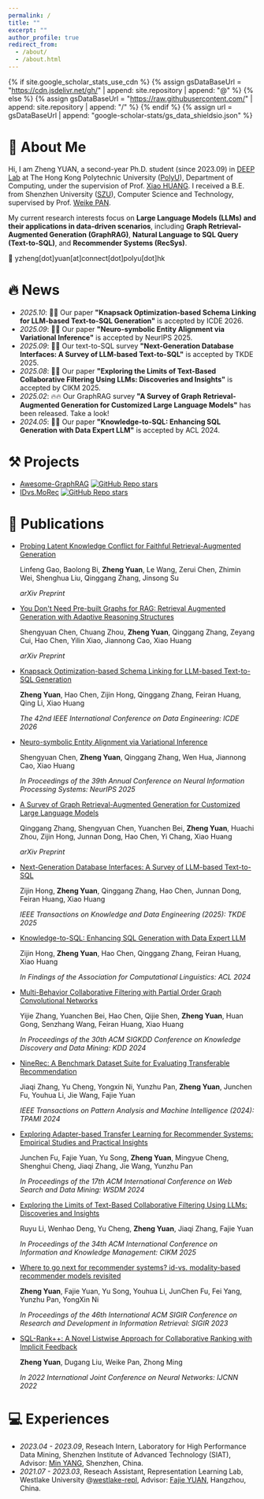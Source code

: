 ```yaml
---
permalink: /
title: ""
excerpt: ""
author_profile: true
redirect_from: 
  - /about/
  - /about.html
---
```


{% if site.google_scholar_stats_use_cdn %}
{% assign gsDataBaseUrl = "https://cdn.jsdelivr.net/gh/" | append: site.repository | append: "@" %}
{% else %}
{% assign gsDataBaseUrl = "https://raw.githubusercontent.com/" | append: site.repository | append: "/" %}
{% endif %}
{% assign url = gsDataBaseUrl | append: "google-scholar-stats/gs_data_shieldsio.json" %}

<span class='anchor' id='about-me'></span>
# 👋 About Me
Hi, I am Zheng YUAN, a second-year Ph.D. student (since 2023.09) in [DEEP Lab](https://www4.comp.polyu.edu.hk/~xiaohuang/deeplab.html) at The Hong Kong Polytechnic University ([PolyU](https://www.polyu.edu.hk/)), Department of Computing, under the supervision of Prof. [Xiao HUANG](https://www4.comp.polyu.edu.hk/~xiaohuang/). I received a B.E. from Shenzhen University ([SZU](https://en.szu.edu.cn/)), Computer Science and Technology, supervised by Prof. [Weike PAN](https://csse.szu.edu.cn/staff/panwk/).

My current research interests focus on **Large Language Models (LLMs) and their applications in data-driven scenarios**, including **Graph Retrieval-Augmented Generation (GraphRAG)**, **Natural Language to SQL Query (Text-to-SQL)**, and **Recommender Systems (RecSys)**.

📧 yzheng[dot]yuan[at]connect[dot]polyu[dot]hk

<span class='anchor' id='-news'></span>
# 🔥 News

- *2025.10*: 🎉🎉 Our paper **"Knapsack Optimization-based Schema Linking for LLM-based Text-to-SQL Generation"** is accepted by ICDE 2026.
- *2025.09*: 🎉🎉 Our paper **"Neuro-symbolic Entity Alignment via Variational Inference"** is accepted by NeurIPS 2025.
- *2025.09*: 🎉🎉 Our text-to-SQL survey **"Next-Generation Database Interfaces: A Survey of LLM-based Text-to-SQL"** is accepted by TKDE 2025.
- *2025.08*: 🎉🎉 Our paper **"Exploring the Limits of Text-Based Collaborative Filtering Using LLMs: Discoveries and Insights"** is accepted by CIKM 2025.
- *2025.02*: 🔥🔥 Our GraphRAG survey **"A Survey of Graph Retrieval-Augmented Generation for Customized Large Language Models"** has been released. Take a look!
- *2024.05*: 🎉🎉 Our paper **"Knowledge-to-SQL: Enhancing SQL Generation with Data Expert LLM"** is accepted by ACL 2024.

<span class='anchor' id='-projects'></span>
# ⚒️ Projects

- [Awesome-GraphRAG](https://github.com/DEEP-PolyU/Awesome-GraphRAG) [![GitHub Repo stars](https://img.shields.io/github/stars/DEEP-PolyU/Awesome-GraphRAG?style=social)](https://github.com/DEEP-PolyU/Awesome-GraphRAG)
- [IDvs.MoRec](https://github.com/westlake-repl/IDvs.MoRec) [![GitHub Repo stars](https://img.shields.io/github/stars/westlake-repl/IDvs.MoRec?style=social)](https://github.com/westlake-repl/IDvs.MoRec)

<span class='anchor' id='-publications'></span>
# 📝 Publications 

- [Probing Latent Knowledge Conflict for Faithful Retrieval-Augmented Generation](https://arxiv.org/abs/2510.12460)

  Linfeng Gao, Baolong Bi, **Zheng Yuan**, Le Wang, Zerui Chen, Zhimin Wei, Shenghua Liu, Qinggang Zhang, Jinsong Su

  *arXiv Preprint*

- [You Don't Need Pre-built Graphs for RAG: Retrieval Augmented Generation with Adaptive Reasoning Structures](https://arxiv.org/pdf/2508.06105)

  Shengyuan Chen, Chuang Zhou, **Zheng Yuan**, Qinggang Zhang, Zeyang Cui, Hao Chen, Yilin Xiao, Jiannong Cao, Xiao Huang

  *arXiv Preprint*
  
- [Knapsack Optimization-based Schema Linking for LLM-based Text-to-SQL Generation](https://arxiv.org/abs/2502.12911)

  **Zheng Yuan**, Hao Chen, Zijin Hong, Qinggang Zhang, Feiran Huang, Qing Li, Xiao Huang

  *The 42nd IEEE International Conference on Data Engineering: ICDE 2026*

- [Neuro-symbolic Entity Alignment via Variational Inference](https://arxiv.org/pdf/2410.04153)

  Shengyuan Chen, **Zheng Yuan**, Qinggang Zhang, Wen Hua, Jiannong Cao, Xiao Huang

  *In Proceedings of the 39th Annual Conference on Neural Information Processing Systems: NeurIPS 2025*

- [A Survey of Graph Retrieval-Augmented Generation for Customized Large Language Models](https://arxiv.org/abs/2501.13958)

  Qinggang Zhang, Shengyuan Chen, Yuanchen Bei, **Zheng Yuan**, Huachi Zhou, Zijin Hong, Junnan Dong, Hao Chen, Yi Chang, Xiao Huang

  *arXiv Preprint*

- [Next-Generation Database Interfaces: A Survey of LLM-based Text-to-SQL](https://arxiv.org/abs/2406.08426)

  Zijin Hong, **Zheng Yuan**, Qinggang Zhang, Hao Chen, Junnan Dong, Feiran Huang, Xiao Huang

  *IEEE Transactions on Knowledge and Data Engineering (2025): TKDE 2025*

- [Knowledge-to-SQL: Enhancing SQL Generation with Data Expert LLM](https://arxiv.org/abs/2402.11517)

  Zijin Hong, **Zheng Yuan**, Hao Chen, Qinggang Zhang, Feiran Huang, Xiao Huang

  *In Findings of the Association for Computational Linguistics: ACL 2024*

- [Multi-Behavior Collaborative Filtering with Partial Order Graph Convolutional Networks](https://arxiv.org/pdf/2402.07659)

  Yijie Zhang, Yuanchen Bei, Hao Chen, Qijie Shen, **Zheng Yuan**, Huan Gong, Senzhang Wang, Feiran Huang, Xiao Huang

  *In Proceedings of the 30th ACM SIGKDD Conference on Knowledge Discovery and Data Mining: KDD 2024*

- [NineRec: A Benchmark Dataset Suite for Evaluating Transferable Recommendation](https://ieeexplore.ieee.org/document/10461053)

  Jiaqi Zhang, Yu Cheng, Yongxin Ni, Yunzhu Pan, **Zheng Yuan**, Junchen Fu, Youhua Li, Jie Wang, Fajie Yuan

  *IEEE Transactions on Pattern Analysis and Machine Intelligence (2024): TPAMI 2024*

- [Exploring Adapter-based Transfer Learning for Recommender Systems: Empirical Studies and Practical Insights](https://dl.acm.org/doi/pdf/10.1145/3616855.3635805)

  Junchen Fu, Fajie Yuan, Yu Song, **Zheng Yuan**, Mingyue Cheng, Shenghui Cheng, Jiaqi Zhang, Jie Wang, Yunzhu Pan

  *In Proceedings of the 17th ACM International Conference on Web Search and Data Mining: WSDM 2024*

- [Exploring the Limits of Text-Based Collaborative Filtering Using LLMs: Discoveries and Insights](https://arxiv.org/pdf/2305.11700)

  Ruyu Li, Wenhao Deng, Yu Cheng, **Zheng Yuan**, Jiaqi Zhang, Fajie Yuan

  *In Proceedings of the 34th ACM International Conference on Information and Knowledge Management: CIKM 2025*

- [Where to go next for recommender systems? id-vs. modality-based recommender models revisited](https://dl.acm.org/doi/pdf/10.1145/3539618.3591932)

  **Zheng Yuan**, Fajie Yuan, Yu Song, Youhua Li, JunChen Fu, Fei Yang, Yunzhu Pan, YongXin Ni

  *In Proceedings of the 46th International ACM SIGIR Conference on Research and Development in Information Retrieval: SIGIR 2023*

- [SQL-Rank++: A Novel Listwise Approach for Collaborative Ranking with Implicit Feedback](https://ieeexplore.ieee.org/abstract/document/9891935)

  **Zheng Yuan**, Dugang Liu, Weike Pan, Zhong Ming

  *In 2022 International Joint Conference on Neural Networks: IJCNN 2022*

<span class='anchor' id='-experiences'></span>
# 💻 Experiences

- *2023.04 - 2023.09*, Reseach Intern, Laboratory for High Performance Data Mining, Shenzhen Institute of Advanced Technology (SIAT), Advisor: [Min YANG](https://minyang.me/), Shenzhen, China.
- *2021.07 - 2023.03*, Reseach Assistant, Representation Learning Lab, Westlake University @[westlake-repl](https://huggingface.co/westlake-repl), Advisor: [Fajie YUAN](https://fajieyuan.github.io/), Hangzhou, China.
